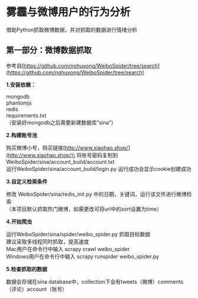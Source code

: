 # 雾霾与微博用户的行为分析
借助Python抓取微博数据，并对抓取的数据进行情绪分析

## 第一部分：微博数据抓取
参考自[https://github.com/nghuyong/WeiboSpider/tree/search](https://github.com/nghuyong/WeiboSpider/tree/search)

**1.安装依赖：**

mongodb\
phantomjs\
redis\
requirements.txt\
（安装好mongodb之后需要新建数据库“sina”）

**2.构建账号池**

购买微博小号，购买链接[http://www.xiaohao.shop/](http://www.xiaohao.shop/)\
将账号密码复制到 WeiboSpider/sina/account_build/account.txt\
运行WeiboSpider/sina/account_build/login.py
运行成功会显示cookie创建成功

**3.自定义检索条件**

修改 WeiboSpider/sina/redis_init.py 中的日期，关键词，运行该文件进行微博检索\
（本项目默认抓取热门微博，如需更改可将url中的sort设置为time）

**4.开始爬虫**

运行WeiboSpider/sina/spider/weibo_spider.py 抓取目标数据\
建议采取多线程同时抓取，提高速度\
Mac用户在命令行中输入 scrapy crawl weibo_spider \
Windows用户在命令行中输入 scrapy runspider weibo_spider.py 

**5.检查抓取的数据**

数据会存储在sina database中，collection下会有tweets（微博）comments（评论）account（账号）
